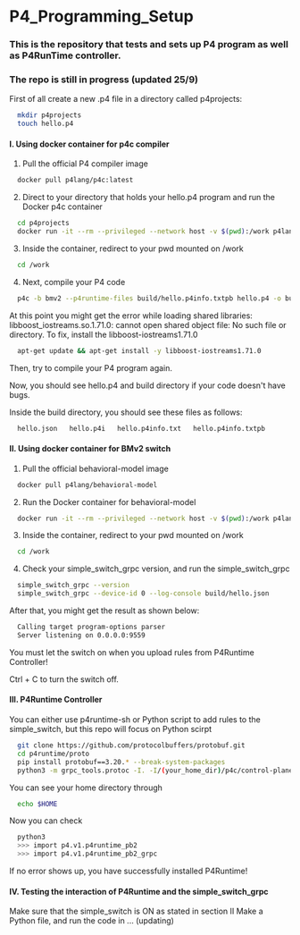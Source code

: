 # P4_Programming_Setup
### This is the repository that tests and sets up P4 program as well as P4RunTime controller.
### The repo is still in progress (updated 25/9)
First of all create a new .p4 file in a directory called p4projects:

```bash
  mkdir p4projects
  touch hello.p4
```
#### I. Using docker container for p4c compiler
1. Pull the official P4 compiler image
```bash
  docker pull p4lang/p4c:latest
```
2. Direct to your directory that holds your hello.p4 program and run the Docker p4c container
```bash
  cd p4projects
  docker run -it --rm --privileged --network host -v $(pwd):/work p4lang/p4c:latest bash
```
3. Inside the container, redirect to your pwd mounted on /work
```bash
  cd /work
```
4. Next, compile your P4 code
```bash
  p4c -b bmv2 --p4runtime-files build/hello.p4info.txtpb hello.p4 -o build
```
At this point you might get the error while loading shared libraries: libboost_iostreams.so.1.71.0: cannot open shared        object file: No such file or directory. To fix, install the libboost-iostreams1.71.0
```bash
  apt-get update && apt-get install -y libboost-iostreams1.71.0
```
Then, try to compile your P4 program again.

Now, you should see hello.p4 and build directory if your code doesn't have bugs.

Inside the build directory, you should see these files as follows:

```bash 
  hello.json   hello.p4i   hello.p4info.txt   hello.p4info.txtpb
```
#### II. Using docker container for BMv2 switch
1. Pull the official behavioral-model image
```bash
  docker pull p4lang/behavioral-model
```
2. Run the Docker container for behavioral-model
```bash
  docker run -it --rm --privileged --network host -v $(pwd):/work p4lang/behavioral-model:latest bash
```
3. Inside the container, redirect to your pwd mounted on /work
```bash
  cd /work
```
4. Check your simple_switch_grpc version, and run the simple_switch_grpc
```bash
  simple_switch_grpc --version
  simple_switch_grpc --device-id 0 --log-console build/hello.json
```
After that, you might get the result as shown below:
```bash
  Calling target program-options parser
  Server listening on 0.0.0.0:9559
```
You must let the switch on when you upload rules from P4Runtime Controller! 

Ctrl + C to turn the switch off.

#### III. P4Runtime Controller
You can either use p4runtime-sh or Python script to add rules to the simple_switch, but this repo will focus on Python scirpt
```bash
  git clone https://github.com/protocolbuffers/protobuf.git
  cd p4runtime/proto
  pip install protobuf==3.20.* --break-system-packages
  python3 -m grpc_tools.protoc -I. -I/(your_home_dir)/p4c/control-plane --python_out=. --grpc_python_out=. p4/v1/p4runtime.proto
```
You can see your home directory through
```bash
  echo $HOME
```
Now you can check
```bash
  python3
  >>> import p4.v1.p4runtime_pb2
  >>> import p4.v1.p4runtime_pb2_grpc
```
If no error shows up, you have successfully installed P4Runtime!
#### IV. Testing the interaction of P4Runtime and the simple_switch_grpc
Make sure that the simple_switch is ON as stated in section II
Make a Python file, and run the code in ... (updating)
